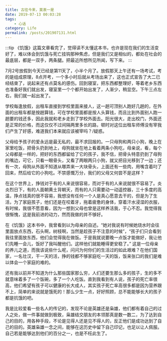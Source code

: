 ```yaml
---
title: 古往今来，莫衷一是
date: 2019-07-13 00:03:28
tags: 
    - 心话
category: Life
permalink: /posts/201907131.html
---
```


:::tip
《饥饿》这篇文章看完了，觉得读不太懂这本书，也许是现在我们的生活变好了，难以体会到饥饿与死亡挂钩那种焦虑，但是我们又是相似的，都处在社会的最底层，都是一双手，两条腿。把最近所想所见所闻，写下来。
:::

<!-- more -->

7月2号放假到今天已经是第11天了，小半个月了。放假那天上午还有一场考试，考的是组成原理，8点开考，一个多小时后就从考场出来了，这也正式宣告了大二已经结束了，说起来还有点莫名的感伤。回到寝室，把东西都整理好，等着老乡东西也准备好我们就出发，寝室里一个个都开始出发了，人渐少，稍显空。下午三点左右，我们就一起出发了。

学校每逢放假，出租车直接到学校里面来接人，这一趟可顶别人跑好几趟的，在外面的出租车都是按趟算钱，可在学校里面都是按人头算钱，而且比到外面别人跑一趟要的钱还多，因此我就和老乡走到了学校外面去。阳光很大，走出校门，外面还是正常的价格，而这仅仅不过间隔两里多长的路，顿时对这位出租车师傅没有宰我们产生了好感，难道我们本来就应该被宰吗？/疑惑。

父母给予孩子的爱永远是最无私的，最不求回报的。一只母狗和两只小狗，晚上在家里吃饭，把骨头扔到地上，母狗就坐在地上看着两条小狗吃，母亲说，看，每个父母都是一样的，把好的东西都留给了它的孩子，我不信，把骨头特意扔到了母狗的嘴边，可它，只看一眼骨头，又看了两眼两只小狗，就又把目光移到了一边；还有一次，母狗从外面不知道从哪弄来一大块骨头，上面还有一些肉，用嘴含着叼了回来，然后给它的小狗吃。不禁感慨万分，我们的父母又何尝不是这样？

在这个世界上，挣钱对于有的人来说很容易，而对于有的人来说就很不容易了。炎炎烈日下，有的人面朝黄土背朝天，而有的人只需要动一动遥控器，三十多度的高温，挣点钱真的很不容易，我想没有任何一个人是真心愿意去干的，但是为了生活，为了家庭孩子，他们还是在咬着牙，拖着疲惫的身体，穿着汗水浸湿的衣服，有时候，我很不愿意看，因为一想到父母也曾是这样养活我，于心不忍。我觉得我很惭愧，这是我前进的动力，然而我做的并不够好。

在《饥饿》这本书中，我曾看到以为母亲的自述。“她对我说有时候她烧水时会往里面放点东西，石头啊，树枝啊，当然是趁孩子不注意的时候”，“孩子们只会看到我往里面放东西，他们会觉得我在做饭。于是我就说要晚一点饭才能做好，我让他们先睡一会儿，饭好了我叫醒他们。这样他们就能睡得更安稳了。” 这是一位母亲的养儿之道，而我该说些什么呢，问问为何你们的生活过的如此艰难？在他们国家，一名壮汉，干一天的活，挣的钱都不够家庭吃一天的饭，饭来张口的我们是难以体会一个家庭的难的。

还有我以前并不知道为什么那些国家那么穷，人们还要生那么多的孩子，生的多不就意味着多了一个饭碗，多了一个人吃饭。直到我看到有人说，孩子的死亡率很高，他们希望有孩子可以健康的长大成人，其实孩子死亡率高很多都是因为营养跟不上，简单的来说就是饿死的！那么少生一点，好好照顾，总不能能够长大的孩子都是抗饿的吧。

我是比较爱看一些名人的传记的，发现不论是英雄还是枭雄，他们都有着自己的过人之处，做一件事就做到极致，枭雄结交朋友的本领那真是数一数二，为了达到自己的目的，用各种手段，不论是见得人还是见不得人的，反正他们是成功达到了自己的目的。英雄枭雄一念之间，能够在这历史中留下自己印记，也足以让人佩服。自己若是能够达到他们的百分之一，也是不枉此生了。